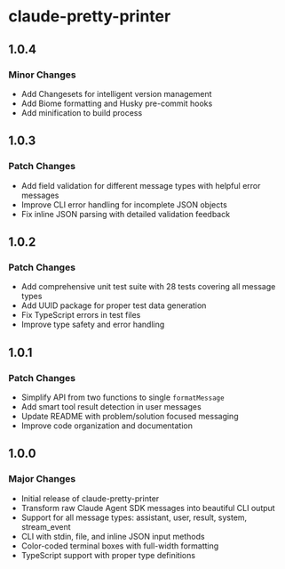 # claude-pretty-printer

## 1.0.4

### Minor Changes

- Add Changesets for intelligent version management
- Add Biome formatting and Husky pre-commit hooks
- Add minification to build process

## 1.0.3

### Patch Changes

- Add field validation for different message types with helpful error messages
- Improve CLI error handling for incomplete JSON objects
- Fix inline JSON parsing with detailed validation feedback

## 1.0.2

### Patch Changes

- Add comprehensive unit test suite with 28 tests covering all message types
- Add UUID package for proper test data generation
- Fix TypeScript errors in test files
- Improve type safety and error handling

## 1.0.1

### Patch Changes

- Simplify API from two functions to single `formatMessage`
- Add smart tool result detection in user messages
- Update README with problem/solution focused messaging
- Improve code organization and documentation

## 1.0.0

### Major Changes

- Initial release of claude-pretty-printer
- Transform raw Claude Agent SDK messages into beautiful CLI output
- Support for all message types: assistant, user, result, system, stream_event
- CLI with stdin, file, and inline JSON input methods
- Color-coded terminal boxes with full-width formatting
- TypeScript support with proper type definitions